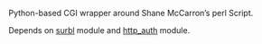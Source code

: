Python-based CGI wrapper around Shane McCarron’s perl Script.

Depends on [surbl](https://dev.w3.org/cvsweb/2006/surbl.py) module and [http_auth](https://dev.w3.org/cvsweb/2000/tidy-svc/http_auth.py) module.

